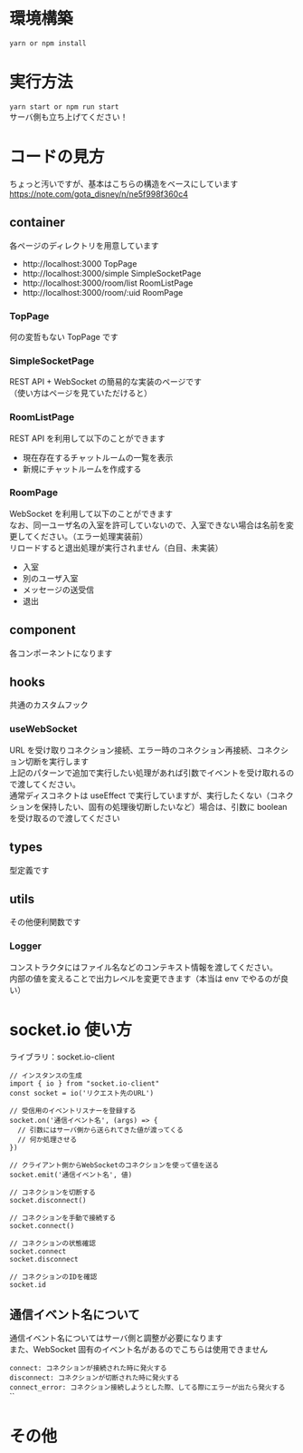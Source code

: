 # 環境構築

`yarn or npm install`<br />

# 実行方法

`yarn start or npm run start`<br />
サーバ側も立ち上げてください！<br />

# コードの見方

ちょっと汚いですが、基本はこちらの構造をベースにしています
https://note.com/gota_disney/n/ne5f998f360c4

## container

各ページのディレクトリを用意しています<br>

- http://localhost:3000 TopPage
- http://localhost:3000/simple SimpleSocketPage
- http://localhost:3000/room/list RoomListPage
- http://localhost:3000/room/:uid RoomPage

### TopPage

何の変哲もない TopPage です<br>

### SimpleSocketPage

REST API + WebSocket の簡易的な実装のページです<br>
（使い方はページを見ていただけると）<br>

### RoomListPage

REST API を利用して以下のことができます<br>

- 現在存在するチャットルームの一覧を表示
- 新規にチャットルームを作成する

### RoomPage

WebSocket を利用して以下のことができます<br />
なお、同一ユーザ名の入室を許可していないので、入室できない場合は名前を変更してください。（エラー処理実装前）<br>
リロードすると退出処理が実行されません（白目、未実装）<br>

- 入室
- 別のユーザ入室
- メッセージの送受信
- 退出

## component

各コンポーネントになります

## hooks

共通のカスタムフック

### useWebSocket

URL を受け取りコネクション接続、エラー時のコネクション再接続、コネクション切断を実行します<br>
上記のパターンで追加で実行したい処理があれば引数でイベントを受け取れるので渡してください。<br>
通常ディスコネクトは useEffect で実行していますが、実行したくない（コネクションを保持したい、固有の処理後切断したいなど）場合は、引数に boolean を受け取るので渡してください<br>

## types

型定義です

## utils

その他便利関数です

### Logger

コンストラクタにはファイル名などのコンテキスト情報を渡してください。<br>
内部の値を変えることで出力レベルを変更できます（本当は env でやるのが良い）<br>

# socket.io 使い方

ライブラリ：socket.io-client<br />

```
// インスタンスの生成
import { io } from "socket.io-client"
const socket = io('リクエスト先のURL')

// 受信用のイベントリスナーを登録する
socket.on('通信イベント名', (args) => {
  // 引数にはサーバ側から送られてきた値が渡ってくる
  // 何か処理させる
})

// クライアント側からWebSocketのコネクションを使って値を送る
socket.emit('通信イベント名', 値)

// コネクションを切断する
socket.disconnect()

// コネクションを手動で接続する
socket.connect()

// コネクションの状態確認
socket.connect
socket.disconnect

// コネクションのIDを確認
socket.id
```

## 通信イベント名について

通信イベント名についてはサーバ側と調整が必要になります<br />
また、WebSocket 固有のイベント名があるのでこちらは使用できません<br />

`connect: コネクションが接続された時に発火する`<br />
`disconnect: コネクションが切断された時に発火する`<br />
`connect_error: コネクション接続しようとした際、してる際にエラーが出たら発火する`<br />
``

# その他
